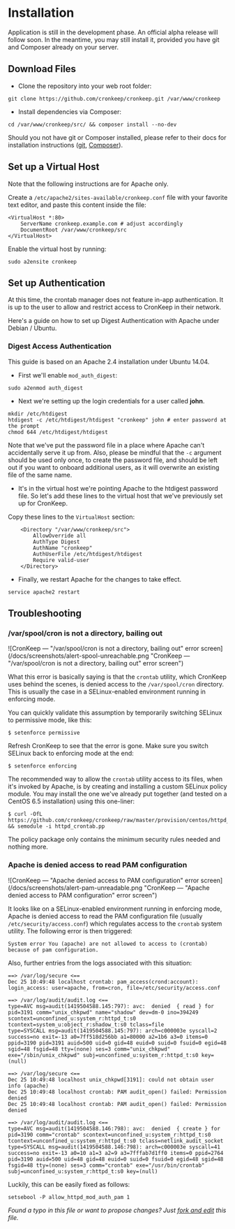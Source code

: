 Installation
============

Application is still in the development phase. An official alpha release will follow soon. In the meantime, you may still install it, provided you have git and Composer already on your server.

## Download Files

* Clone the repository into your web root folder:

```Shell
git clone https://github.com/cronkeep/cronkeep.git /var/www/cronkeep
```

* Install dependencies via Composer:

```Shell
cd /var/www/cronkeep/src/ && composer install --no-dev
```

Should you not have git or Composer installed, please refer to their docs for installation instructions ([git](http://git-scm.com/download/linux), [Composer](https://getcomposer.org/doc/00-intro.md#installation-nix)).

## Set up a Virtual Host

Note that the following instructions are for Apache only.

Create a ``/etc/apache2/sites-available/cronkeep.conf`` file with your favorite text editor, and paste this content inside the file:

```ApacheConf
<VirtualHost *:80>
    ServerName cronkeep.example.com # adjust accordingly
    DocumentRoot /var/www/cronkeep/src
</VirtualHost>
```

Enable the virtual host by running:

```Shell
sudo a2ensite cronkeep
```

## Set up Authentication

At this time, the crontab manager does not feature in-app authentication. It is up to the user to allow and restrict access to CronKeep in their network.

Here's a guide on how to set up Digest Authentication with Apache under Debian / Ubuntu.

### Digest Access Authentication

This guide is based on an Apache 2.4 installation under Ubuntu 14.04.

* First we'll enable `mod_auth_digest`:

```Shell
sudo a2enmod auth_digest
```

* Next we're setting up the login credentials for a user called **john**.

```Shell
mkdir /etc/htdigest
htdigest -c /etc/htdigest/htdigest "cronkeep" john # enter password at the prompt
chmod 644 /etc/htdigest/htdigest
```

Note that we've put the password file in a place where Apache can't accidentally serve it up from. Also, please be mindful that the `-c` argument should be used only once, to create the password file, and should be left out if you want to onboard additional users, as it will overwrite an existing file of the same name.

* It's in the virtual host we're pointing Apache to the htdigest password file. So let's add these lines to the virtual host that we've previously set up for CronKeep.

Copy these lines to the ```VirtualHost``` section:

```ApacheConf
    <Directory "/var/www/cronkeep/src">
        AllowOverride all
        AuthType Digest
        AuthName "cronkeep"
        AuthUserFile /etc/htdigest/htdigest
        Require valid-user
    </Directory>
```

* Finally, we restart Apache for the changes to take effect.

```Shell
service apache2 restart
```

## Troubleshooting

### /var/spool/cron is not a directory, bailing out

![CronKeep — "/var/spool/cron is not a directory, bailing out" error screen](/docs/screenshots/alert-spool-unreachable.png "CronKeep — "/var/spool/cron is not a directory, bailing out" error screen")

What this error is basically saying is that the `crontab` utility, which CronKeep uses behind the scenes, is denied access to the `/var/spool/cron` directory. This is usually the case in a SELinux-enabled environment running in enforcing mode.

You can quickly validate this assumption by temporarily switching SELinux to permissive mode, like this:
```Shell
$ setenforce permissive
```
Refresh CronKeep to see that the error is gone. Make sure you switch SELinux back to enforcing mode at the end:
```Shell
$ setenforce enforcing
```

The recommended way to allow the `crontab` utility access to its files, when it's invoked by Apache, is by creating and installing a custom SELinux policy module. You may install the one we've already put together (and tested on a CentOS 6.5 installation) using this one-liner:
```Shell
$ curl -OfL https://github.com/cronkeep/cronkeep/raw/master/provision/centos/httpd_crontab.pp && semodule -i httpd_crontab.pp
```
The policy package only contains the minimum security rules needed and nothing more.

### Apache is denied access to read PAM configuration

![CronKeep — "Apache denied access to PAM configuration" error screen](/docs/screenshots/alert-pam-unreadable.png "CronKeep — "Apache denied access to PAM configuration" error screen")

It looks like on a SELinux-enabled environment running in enforcing mode, Apache is denied access to read
the PAM configuration file (usually `/etc/security/access.conf`) which regulates access to the `crontab`
system utility. The following error is then triggered:
```
System error You (apache) are not allowed to access to (crontab) because of pam configuration.
```

Also, further entries from the logs associated with this situation:
```
==> /var/log/secure <==
Dec 25 10:49:48 localhost crontab: pam_access(crond:account): login_access: user=apache, from=cron, file=/etc/security/access.conf

==> /var/log/audit/audit.log <==
type=AVC msg=audit(1419504588.145:797): avc:  denied  { read } for  pid=3191 comm="unix_chkpwd" name="shadow" dev=dm-0 ino=394249 scontext=unconfined_u:system_r:httpd_t:s0 tcontext=system_u:object_r:shadow_t:s0 tclass=file
type=SYSCALL msg=audit(1419504588.145:797): arch=c000003e syscall=2 success=no exit=-13 a0=7ff518d256bb a1=80000 a2=1b6 a3=0 items=0 ppid=3190 pid=3191 auid=500 uid=0 gid=48 euid=0 suid=0 fsuid=0 egid=48 sgid=48 fsgid=48 tty=(none) ses=3 comm="unix_chkpwd" exe="/sbin/unix_chkpwd" subj=unconfined_u:system_r:httpd_t:s0 key=(null)

==> /var/log/secure <==
Dec 25 10:49:48 localhost unix_chkpwd[3191]: could not obtain user info (apache)
Dec 25 10:49:48 localhost crontab: PAM audit_open() failed: Permission denied
Dec 25 10:49:48 localhost crontab: PAM audit_open() failed: Permission denied

==> /var/log/audit/audit.log <==
type=AVC msg=audit(1419504588.146:798): avc:  denied  { create } for  pid=3190 comm="crontab" scontext=unconfined_u:system_r:httpd_t:s0 tcontext=unconfined_u:system_r:httpd_t:s0 tclass=netlink_audit_socket
type=SYSCALL msg=audit(1419504588.146:798): arch=c000003e syscall=41 success=no exit=-13 a0=10 a1=3 a2=9 a3=7fffab7d1ff0 items=0 ppid=2764 pid=3190 auid=500 uid=48 gid=48 euid=0 suid=0 fsuid=0 egid=48 sgid=48 fsgid=48 tty=(none) ses=3 comm="crontab" exe="/usr/bin/crontab" subj=unconfined_u:system_r:httpd_t:s0 key=(null)
```

Luckily, this can be easily fixed as follows:
```Shell
setsebool -P allow_httpd_mod_auth_pam 1
```

*Found a typo in this file or want to propose changes? Just [fork and edit](https://github.com/cronkeep/cronkeep/edit/master/INSTALL.md) this file.*
